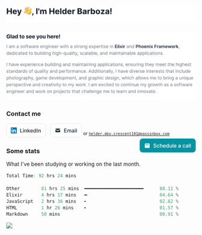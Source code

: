 <h1>
  <picture>
    <source srcset="img/Headercontent-dark-1.svg" media="(min-width:846px) and (prefers-color-scheme: dark)" />
    <source srcset="img/Headercontent-dark-2.svg" media="(min-width:622px) and (prefers-color-scheme: dark)" />
    <source srcset="img/Headercontent-dark-3.svg" media="(min-width:0) and (prefers-color-scheme: dark)" />
    <source srcset="img/Headercontent-light-1.svg" media="(min-width:846px)" />
    <source srcset="img/Headercontent-light-2.svg" media="(min-width:622px)" />
    <source srcset="img/Headercontent-light-3.svg" media="(min-width:0)" />
    <img src="img/Headercontent-light-1.svg" alt="Hey 👋, I'm Helder Barboza!" />
  </picture>
</h1>

<picture>
  <source srcset="img/Blockcontent-dark-1.svg" media="(min-width:846px) and (prefers-color-scheme: dark)" />
  <source srcset="img/Blockcontent-dark-2.svg" media="(min-width:622px) and (prefers-color-scheme: dark)" />
  <source srcset="img/Blockcontent-dark-3.svg" media="(min-width:0) and (prefers-color-scheme: dark)" />
  <source srcset="img/Blockcontent-light-1.svg" media="(min-width:846px)" />
  <source srcset="img/Blockcontent-light-2.svg" media="(min-width:622px)" />
  <source srcset="img/Blockcontent-light-3.svg" media="(min-width:0)" />
  <img src="img/Blockcontent-light-1.svg" alt="Glad to see you here! I am a software engineer with a strong expertise in Elixir and Phoenix Framework, dedicated to building high-quality, scalable, and maintainable applications. I have experience building and maintaining applications, ensuring they meet the highest standards of quality and performance. Additionally, I have diverse interests that include photography, game development, and graphic design, which allows me to bring a unique perspective and creativity to my work. I am excited to continue my growth as a software engineer and work on projects that challenge me to learn and innovate." />
</picture>

### Contact me

<a href="https://linkedin.com/in/helderbarboza" target="_blank" title="LinkedIn profile"><picture><source srcset="img/linkedin-dark.svg" media="(prefers-color-scheme: dark)" /><img src="img/linkedin-light.svg" height="37" alt="LinkedIn button" /></picture></a>
&nbsp;
<a href="mail&#116;o&#58;he&#37;6C&#100;&#37;&#54;&#53;r%2E&#100;e%7&#54;&#46;&#99;r&#101;sce&#110;t%3101&#64;&#112;assinb%&#54;Fx&#46;%&#54;3om" target="_blank" title="&#67;&#111;nt&#97;c&#116; me"><picture><source srcset="img/email-dark.svg" media="(prefers-color-scheme: dark)" /><img src="img/email-light.svg" height="37" alt="Email button" /></picture></a>
<sup>or <code>helder.dev.crescent101@passinbox.com</code></sup>
<a href="https://cal.com/helderbarboza" target="_blank" title="Schedule a call with me"><picture><source srcset="img/schedule.svg" media="(prefers-color-scheme: dark)" /><img src="img/schedule.svg" height="37" align="right" alt="Schedule a call button" /></picture></a>

### Some stats 

What I've been studying or working on the last month.

<!--START_SECTION:waka-->

```rust
Total Time: 92 hrs 24 mins

Other        81 hrs 25 mins  ━━━━━━━━━━━━━━━━━━━━━━      88.11 %
Elixir       4 hrs 17 mins   ━                           04.64 %
JavaScript   2 hrs 36 mins   ╸                           02.82 %
HTML         1 hr 26 mins    ╸                           01.57 %
Markdown     50 mins                                     00.91 %
```

<!--END_SECTION:waka-->

![](https://hit.yhype.me/github/profile?user_id=29435727)
